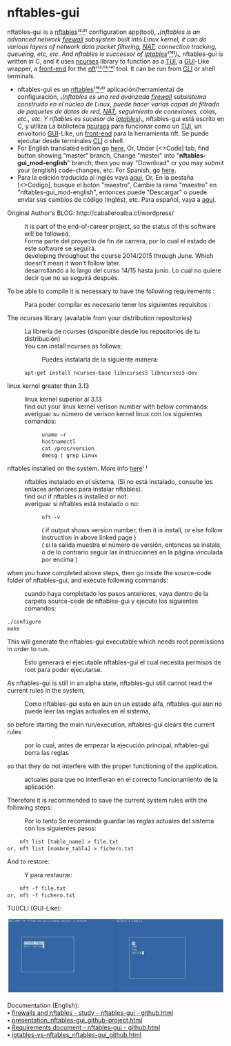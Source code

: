 # nftables-gui
nftables-gui is a <a href="https://wiki.nftables.org/wiki-nftables/index.php/Main%5FPage">nftables</a>⁽<a href="https://en.wikipedia.org/wiki/Nftables">²</a>˒<a href="https://www.netfilter.org/projects/nftables/index.html">³</a>⁾ configuration app(tool), <i>₁(nftables is an advanced network <a href="https://en.wikipedia.org/wiki/Firewall%5F%28computing%29">firewall</a> subsystem built into Linux kernel, it can do various layers of network data packet filtering, <a href="https://en.wikipedia.org/wiki/Network%5Faddress%5Ftranslation">NAT</a>, connection tracking, queueing, etc, etc. And nftables is successor of <a href="https://wiki.nftables.org/wiki-nftables/index.php/Moving%5Ffrom%5Fiptables%5Fto%5Fnftables">iptables</a>⁽<a href="https://wiki.nftables.org/wiki-nftables/index.php/Legacy%5Fxtables%5Ftools">¹⁶</a>⁾)₁</i>, nftables-gui is written in C, and it uses <a href="https://en.wikipedia.org/wiki/Ncurses">ncurses</a> library to function as a <a href="https://en.wikipedia.org/wiki/Text-based%5Fuser%5Finterface">TUI</a>, a <a href="https://en.wikipedia.org/wiki/Graphical%5Fuser%5Finterface">GUI</a>-Like wrapper, a <a href="https://en.wikipedia.org/wiki/Front-end%5F%28computing%29">front-end</a> for the <a href="https://www.netfilter.org/projects/nftables/manpage.html">nft</a>⁽<a href="https://manpages.debian.org/buster/nftables/nft.8.en.html">¹²</a>˒<a href="https://manpages.ubuntu.com/manpages/focal/en/man8/nft.8.html">¹³</a>˒<a href="https://fedoraproject.org/wiki/Changes/iptables-nft-default">¹⁴</a>⁾ tool. It can be run from <a href="https://en.wikipedia.org/wiki/Command-line%5Finterface">CLI</a> or shell terminals.
* nftables-gui es un <a href="https://wiki.nftables.org/wiki-nftables/index.php/Main%5FPage">nftables</a>⁽<a href="https://es.wikipedia.org/wiki/Nftables">¹⁶</a>˒<a href="https://www.netfilter.org/projects/nftables/index.html">³</a>⁾ aplicación(herramienta) de configuración, <i>₁(nftables es una red avanzada <a href="https://es.wikipedia.org/wiki/Firewall%5F%28computing%29">firewall</a> subsistema construido en el núcleo de Linux, puede hacer varias capas de filtrado de paquetes de datos de red, <a href="https://es.wikipedia.org/wiki/Network%5Faddress%5Ftranslation">NAT</a>, seguimiento de conexiones, colas, etc., etc. Y nftables es sucesor de <a href="https://wiki.nftables.org/wiki-nftables/index.php/Moving%5Ffrom%5Fiptables%5Fto%5Fnftables">iptables</a>)₁</i>, nftables-gui está escrito en C, y utiliza La biblioteca <a href="https://es.wikipedia.org/wiki/Ncurses">ncurses</a> para funcionar como un <a href="https://es.wikipedia.org/wiki/Text-based%5Fuser%5Finterface">TUI</a>, un envoltorio <a href="https://es.wikipedia.org/wiki/Graphical%5Fuser%5Finterface">GUI</a>-Like, un <a href="https://es.wikipedia.org/wiki/Front-end%5F%28computing%29">front-end</a> para la herramienta nft. Se puede ejecutar desde terminales <a href="https://es.wikipedia.org/wiki/Command-line%5Finterface">CLI</a> o shell.
* For English translated edition go <a href="https://github.com/atErik/nftables-gui/tree/nftables-gui_mod-english">here</a>, Or, Under &#91;&lt;&gt;Code&#93; tab, find button showing "master" branch, Change "master" into "**nftables-gui_mod-english**" branch, then you may "Download" or you may submit your (english) code-changes, etc. For Spanish, go <a href="https://github.com/atErik/nftables-gui">here</a>.
* Para la edición traducida al inglés vaya <a href="https://github.com/atErik/nftables-gui/tree/nftables-gui_mod-english">aquí</a>, Or, En la pestaña &#91;&lt;&gt;Código&#93;, busque el botón "maestro", Cambie la rama "maestro" en "nftables-gui_mod-english", entonces puede "Descargar" o puede enviar sus cambios de código (inglés), etc. Para español, vaya a <a href="https://github.com/atErik/nftables-gui">aquí</a>.
<!-- Few unicode characters, to find quickly & use by editor of this page, Or use <sup>...</sup>, <sub>...</sub>, etc:
-- ⁰ ¹ ² ³ ⁴ ⁵ ⁶ ⁷ ⁸ ⁹ ⁺ ⁻ ⁼ ⁽ ⁾ ˒ ⁿ ⁱ ª º ⱽ ʰ ʱ ʲ ʳ ʴ ʵ ʶ ʷ ʸ ˀ ˁ ˠ ˡ ˢ ˣ ˤ ᵃ ᵄ ᵅ ᵆ ᵇ ᵈ ᵉ ᵊ ᵋ ᵌ ᵍ ᵏ ᵐ ᵑ ᵒ ᵓ ᵖ ᵗ ᵘ ᵚ ᵛ --
-- ᴬ ᴭ ᴮ ᴯ ᴰ ᴱ ᴲ ᴳ ᴴ ᴵ ᴶ ᴷ ᴸ ᴹ ᴺ ᴻ ᴼ ᴾ ᴿ ᵀ ᵁ ᵂ ᵸ ᶛ ᶜ ᶝ ᶞ ᶟ ᶠ ᶡ ᶢ ᶣ ᶤ ᶥ ᶦ ᶧ ᶨ ᶩ ᶪ ᶫ ᶬ ᶭ ᶮ ᶯ ᶰ ᶱ ᶲ ᶳ ᶴ ᶵ ᶶ ᶷ ᶸ ᶹ ᶺ ᶻ ᶼ ᶽ ᶾ ᶿ ʾ ʿ ˒ ˓ --
-- ᐞ ᐟ ᐥ ᐦ ᐨ ᐩ ᑉ --
-- ₀ ₁ ₂ ₃ ₄ ₅ ₆ ₇ ₈ ₉ ₊ ₋ ₌ ₍ ₎ ₓ ₐ ₑ ₒ ₔ ⱼ ᵢ ᵣ ᵤ ᵥ ₒ ₓ -- 
<b class="b">•</b> 
-->

<div>Original Author's BLOG: http://caballeroalba.cf/wordpress/ <dl>
 <dd>It is part of the end-of-career project, so the status of this software will be followed.<br />
 Forma parte del proyecto de fin de carrera, por lo cual el estado de este software se seguirá.</dd>
 <dd>developing throughout the course 2014/2015 through June. Which doesn't mean it won't follow later.<br />
 desarrollando a lo largo del curso 14/15 hasta junio. Lo cual no quiere decir que no se seguirá después.</dd></dl>
</div>

<div>To be able to compile it is necessary to have the following requirements :<dl>
 <dd>Para poder compilar es necesario tener los siguientes requisitos :</dd></dl>
</div>

<div>The ncurses library (available from your distribution repositories)<dl>
 <dd>La librería de ncurses (disponible desde los repositorios de tu distribución)</dd>
 <dd>You can install ncurses as follows:<dl>
  <dd>Puedes instalarla de la siguiente manera:</dd></dl>
 </dd><dd>
  <pre><code>apt-get install ncurses-base libncurses5 libncurses5-dev</code></pre>
 </dd></dl>
</div>

<div>linux kernel greater than 3.13<dl>
 <dd>linux kernel superior al 3.13</dd>
 <dd>find out your linux kernel verison number with below commands:<br />
 averiguar su número de verison kernel linux con los siguientes comandos:<dl><dd> 
<pre><code>uname –r
hostnamectl
cat /proc/version
dmesg | grep Linux</code></pre></dd></dl>
 </dd></dl>
</div>

<div>nftables installed on the system. More info <a href="https://wiki.nftables.org/wiki-nftables/index.php/Building%5Fand%5Finstalling%5Fnftables%5Ffrom%5Fsources">here</a>⁽ ⁾<dl>
 <dd>nftables instalado en el sistema, (Si no está instalado, consulte los enlaces anteriores para instalar nftables).</dd>
 <dd>find out if nftables is installed or not:<br />
 averiguar si nftables está instalado o no:<dl><dd>
  <pre><code>nft -v</code></pre></dd>
  <dd>( if output shows version number, then it is install, or else follow instruction in above linked page )<br />
  ( si la salida muestra el número de versión, entonces se instala, o de lo contrario seguir las instrucciones en la página vinculada por encima )
  </dd></dl>
 </dd></dl>
</div>

<div>when you have completed above steps, then go inside the source-code folder of nftables-gui, and execute following commands:<dl>
 <dd>cuando haya completado los pasos anteriores, vaya dentro de la carpeta source-code de nftables-gui y ejecute los siguientes comandos:</dd></dl>
 <pre><code>./configure
make</code></pre>
</div>

<div>This will generate the nftables-gui executable which needs root permissions in order to run.<dl>
 <dd>Esto generará el ejecutable nftables-gui el cual necesita permisos de root para poder ejecutarse.</dd></dl>
</div>

<div>As nftables-gui is still in an alpha state, nftables-gui still cannot read the current rules in the system,<dl>
 <dd>Como nftables-gui esta en aún en un estado alfa, nftables-gui aún no puede leer las reglas actuales en el sistema,</dd></dl>
</div>

<div>so before starting the main run/execution, nftables-gui clears the current rules<dl>
 <dd>por lo cual, antes de empezar la ejecución principal, nftables-gui borra las reglas</dd></dl>
</div>

<div>so that they do not interfere with the proper functioning of the application.<dl>
 <dd>actuales para que no interfieran en el correcto funcionamiento de la aplicación.</dd></dl>
</div>

<div>Therefore it is recommended to save the current system rules with the following steps:<dl>
 <dd>Por lo tanto Se recomienda guardar las reglas actuales del sistema con los siguientes pasos:</dd></dl>
<pre><code>    nft list [table_name] > file.txt
or, nft list [nombre_tabla] > fichero.txt</code></pre>
</div>

<div>And to restore:<dl>
<dd>Y para restaurar:</dd></dl>
<pre><code>    nft -f file.txt
or, nft -f fichero.txt</code></pre>
</div>

TUI/CLI (GUI-Like):<br />
<div width="100%"><nobr><img src="Documentation%28English%29/presentation%5Fnftables-gui%5Fgithub-project%5Ffiles/prsnt%5F19-26%5F1.png" /></nobr></div>

Documentation (English):<br />
<b>•</b> <a href="https://htmlpreview.github.io/?https://github.com/atErik/nftables-gui/blob/nftables-gui%5Fmod-english/Documentation%28English%29/firewalls%20and%20nftables%20-%20study%20-%20nftables-gui%20-%20github.html">firewalls and nftables - study - nftables-gui - github.html</a><br />
<b>•</b> <a href="https://htmlpreview.github.io/?https://github.com/atErik/nftables-gui/blob/nftables-gui%5Fmod-english/Documentation%28English%29/presentation%5Fnftables-gui%5Fgithub-project.html">presentation_nftables-gui_github-project.html</a><br />
<b>•</b> <a href="https://htmlpreview.github.io/?https://github.com/atErik/nftables-gui/blob/nftables-gui%5Fmod-english/Documentation%28English%29/Requirements%20document%20-%20nftables-gui%20-%20github.html">Requirements document - nftables-gui - github.html</a><br />
<b>•</b> <a href="https://htmlpreview.github.io/?https://github.com/atErik/nftables-gui/blob/nftables-gui%5Fmod-english/Documentation%28English%29/iptables-vs-nftables%5Fnftables-gui%5Fgithub.html">iptables-vs-nftables_nftables-gui_github.html</a><br />
<br />
